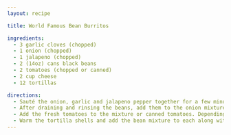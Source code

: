 ```yaml
---
layout: recipe

title: World Famous Bean Burritos

ingredients:
  - 3 garlic cloves (chopped)
  - 1 onion (chopped)
  - 1 jalapeno (chopped)
  - 2 (14oz) cans black beans
  - 2 tomatoes (chopped or canned)
  - 2 cup cheese
  - 12 tortillas

directions:
  - Sauté the onion, garlic and jalapeno pepper together for a few minutes until tender.
  - After draining and rinsing the beans, add them to the onion mixture. If you prefer all the beans mashed, then you can add all of them and mash the entire mixture. You can also reserve one can of beans and add after mashing to have a mixture of whole and mashed.
  - Add the fresh tomatoes to the mixture or canned tomatoes. Depending on the consistency of the bean mixture you have to add some the tomato liquid or drain the tomatoes.
  - Warm the tortilla shells and add the bean mixture to each along with some cheese.
---
```

